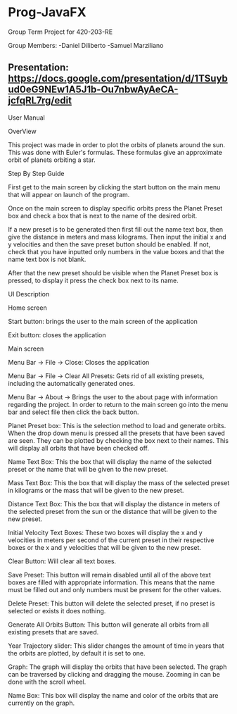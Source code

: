 # Prog-JavaFX
Group Term Project for 420-203-RE

Group Members:
-Daniel Diliberto
-Samuel Marziliano

## Presentation: https://docs.google.com/presentation/d/1TSuybud0eG9NEw1A5J1b-Ou7nbwAyAeCA-jcfqRL7rg/edit


User Manual


OverView


This project was made in order to plot the orbits of planets around the sun. This was done with Euler's formulas. These formulas give an approximate orbit of planets orbiting a star.



Step By Step Guide


First get to the main screen by clicking the start button on the main menu that will appear on launch of the program.


Once on the main screen to display specific orbits press the Planet Preset box and check a box that is next to the name of the desired orbit.


If a new preset is to be generated then first fill out the name text box, then give the distance in meters and mass kilograms. Then input the initial x and y velocities and then the save preset button should be enabled. If not, check that you have inputted only numbers in the value boxes and that the name text box is not blank.


After that the new preset should be visible when the Planet Preset box is pressed, to display it press the check box next to its name.



UI Description


Home screen


Start button: brings the user to the main screen of the application


Exit button: closes the application



Main screen


Menu Bar -> File -> Close: Closes the application


Menu Bar -> File -> Clear All Presets: Gets rid of all existing presets, including the automatically generated ones.


Menu Bar -> About -> Brings the user to the about page with information regarding the project. In order to return to the main screen go into the menu bar and select file then click the back button.  


Planet Preset box: This is the selection method to load and generate orbits. When the drop down menu is pressed all the presets that have been saved are seen. They can be plotted by checking the box next to their names. This will display all orbits that have been checked off.


Name Text Box: This the box that will display the name of the selected preset or the name that will be given to the new preset.


Mass Text Box: This the box that will display the mass of the selected preset in kilograms or the mass that will be given to the new preset.


Distance Text Box: This the box that will display the distance in meters of the selected preset from the sun or the distance that will be given to the new preset.


Initial Velocity Text Boxes: These two boxes will display the x and y velocities in meters per second of the current preset in their respective boxes or the x and y velocities that will be given to the new preset.


Clear Button: Will clear all text boxes.


Save Preset: This button will remain disabled until all of the above text boxes are filled with appropriate information. This means that the name must be filled out and only numbers must be present for the other values.


Delete Preset: This button will delete the selected preset, if no preset is selected or exists it does nothing.


Generate All Orbits Button: This button will generate all orbits from all existing presets that are saved.


Year Trajectory slider: This slider changes the amount of time in years that the orbits are plotted, by default it is set to one.


Graph: The graph will display the orbits that have been selected. The graph can be traversed by clicking and dragging the mouse. Zooming in can be done with the scroll wheel.


Name Box: This box will display the name and color of the orbits that are currently on the graph.
